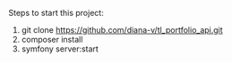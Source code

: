 Steps to start this project:

1. git clone https://github.com/diana-v/tl_portfolio_api.git
2. composer install
3. symfony server:start